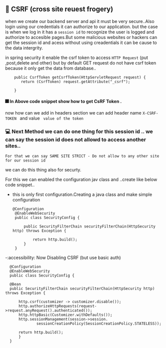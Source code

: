 ## 🚀 CSRF (cross site reuest frogery)

when we create our backend server and api it must be very secure..Also login using our credentials it can authorize to our application.
but the case is when we log in it has a ``session id`` to recognize the user is logged and authorize to accesible pages.But some malicious websites or hackers can get the session id and acess without using creadentials it can be cause to the data intergrity.

in spring security it enable the csrf token to access ``HTTP Request`` (put ,post,delete and other)  but by default GET request do not have csrf token because it only get the data from database..


``` @GetMapping("/token")
    public CsrfToken getCsrfToken(HttpServletRequest request) {
       return (CsrfToken) request.getAttribute("_csrf");

    } 
```
#### 🎆 In Above code snippet show how to get CsRF Token .
now how can we add in headers section we can add  header name `X-CSRF-TOKEN ` and value  ` value of the token`


### 💻 Next Method we can do one thing for this session id .. we can say the session id does not allowd to access another sites..
    For that we can say SAME SITE STRICT - Do not allow to any other site for our session id
we can do this thing also for securty.

For this we can enabled the configuration jav class and ..create like below code snippet..
 - this is only first configuration.Creating a java class and make simple configuration
   ```
   @Configuration
    @EnableWebSecurity
    public class SecurityConfig {

        public SecurityFilterChain securityFilterChain(HttpSecurity http) throws Exception {

            return http.build();
        }
    }

   ```

-:accessibility: Now Disabling CSRF (but use basic auth)

  ```
    @Configuration
    @EnableWebSecurity
    public class SecurityConfig {

    @Bean
    public SecurityFilterChain securityFilterChain(HttpSecurity http) throws Exception {

        http.csrf(customizer -> customizer.disable());
        http.authorizeHttpRequests(request->request.anyRequest().authenticated());
        http.httpBasic(Customizer.withDefaults());
        http.sessionManagement(session->session.
                sessionCreationPolicy(SessionCreationPolicy.STATELESS));

        return http.build();
        }
    }
  ```

